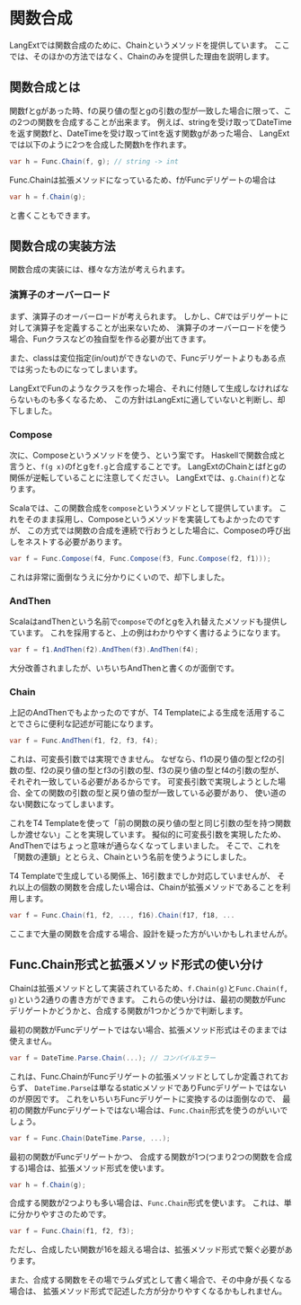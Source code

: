 関数合成
========
LangExtでは関数合成のために、Chainというメソッドを提供しています。
ここでは、そのほかの方法ではなく、Chainのみを提供した理由を説明します。

関数合成とは
------------
関数fとgがあった時、fの戻り値の型とgの引数の型が一致した場合に限って、この2つの関数を合成することが出来ます。
例えば、stringを受け取ってDateTimeを返す関数fと、DateTimeを受け取ってintを返す関数gがあった場合、
LangExtでは以下のように2つを合成した関数hを作れます。

```cs
var h = Func.Chain(f, g); // string -> int
```

Func.Chainは拡張メソッドになっているため、fがFuncデリゲートの場合は

```cs
var h = f.Chain(g);
```

と書くこともできます。

関数合成の実装方法
------------------
関数合成の実装には、様々な方法が考えられます。

### 演算子のオーバーロード
まず、演算子のオーバーロードが考えられます。
しかし、C#ではデリゲートに対して演算子を定義することが出来ないため、
演算子のオーバーロードを使う場合、Funクラスなどの独自型を作る必要が出てきます。

また、classは変位指定(in/out)ができないので、Funcデリゲートよりもある点では劣ったものになってしまいます。

LangExtでFunのようなクラスを作った場合、それに付随して生成しなければならないものも多くなるため、
この方針はLangExtに適していないと判断し、却下しました。

### Compose
次に、Composeというメソッドを使う、という案です。
Haskellで関数合成と言うと、`f(g x)`のfとgを`f.g`と合成することです。
LangExtのChainとはfとgの関係が逆転していることに注意してください。
LangExtでは、`g.Chain(f)`となります。

Scalaでは、この関数合成を`compose`というメソッドとして提供しています。
これをそのまま採用し、Composeというメソッドを実装してもよかったのですが、
この方式では関数の合成を連続で行おうとした場合に、Composeの呼び出しをネストする必要があります。

```cs
var f = Func.Compose(f4, Func.Compose(f3, Func.Compose(f2, f1)));
```

これは非常に面倒なうえに分かりにくいので、却下しました。

### AndThen
ScalaはandThenという名前で`compose`でのfとgを入れ替えたメソッドも提供しています。
これを採用すると、上の例はわかりやすく書けるようになります。

```cs
var f = f1.AndThen(f2).AndThen(f3).AndThen(f4);
```

大分改善されましたが、いちいちAndThenと書くのが面倒です。

### Chain
上記のAndThenでもよかったのですが、T4 Templateによる生成を活用することでさらに便利な記述が可能になります。

```cs
var f = Func.AndThen(f1, f2, f3, f4);
```

これは、可変長引数では実現できません。
なぜなら、f1の戻り値の型とf2の引数の型、f2の戻り値の型とf3の引数の型、f3の戻り値の型とf4の引数の型が、
それぞれ一致している必要があるからです。
可変長引数で実現しようとした場合、全ての関数の引数の型と戻り値の型が一致している必要があり、
使い道のない関数になってしまいます。

これをT4 Templateを使って「前の関数の戻り値の型と同じ引数の型を持つ関数しか渡せない」ことを実現しています。
擬似的に可変長引数を実現したため、AndThenではちょっと意味が通らなくなってしまいました。
そこで、これを「関数の連鎖」ととらえ、Chainという名前を使うようにしました。

T4 Templateで生成している関係上、16引数までしか対応していませんが、
それ以上の個数の関数を合成したい場合は、Chainが拡張メソッドであることを利用します。

```cs
var f = Func.Chain(f1, f2, ..., f16).Chain(f17, f18, ...
```

ここまで大量の関数を合成する場合、設計を疑った方がいいかもしれませんが。

Func.Chain形式と拡張メソッド形式の使い分け
------------------------------------------
Chainは拡張メソッドとして実装されているため、`f.Chain(g)`と`Func.Chain(f, g)`という2通りの書き方ができます。
これらの使い分けは、最初の関数がFuncデリゲートかどうかと、合成する関数が1つかどうかで判断します。

最初の関数がFuncデリゲートではない場合、拡張メソッド形式はそのままでは使えません。

```cs
var f = DateTime.Parse.Chain(...); // コンパイルエラー
```

これは、Func.ChainがFuncデリゲートの拡張メソッドとしてしか定義されておらず、
`DateTime.Parse`は単なるstaticメソッドでありFuncデリゲートではないのが原因です。
これをいちいちFuncデリゲートに変換するのは面倒なので、
最初の関数がFuncデリゲートではない場合は、`Func.Chain`形式を使うのがいいでしょう。

```cs
var f = Func.Chain(DateTime.Parse, ...);
```

最初の関数がFuncデリゲートかつ、
合成する関数が1つ(つまり2つの関数を合成する)場合は、拡張メソッド形式を使います。

```cs
var h = f.Chain(g);
```

合成する関数が2つよりも多い場合は、`Func.Chain`形式を使います。
これは、単に分かりやすさのためです。

```cs
var f = Func.Chain(f1, f2, f3);
```

ただし、合成したい関数が16を超える場合は、拡張メソッド形式で繋ぐ必要があります。

また、合成する関数をその場でラムダ式として書く場合で、その中身が長くなる場合は、
拡張メソッド形式で記述した方が分かりやすくなるかもしれません。

